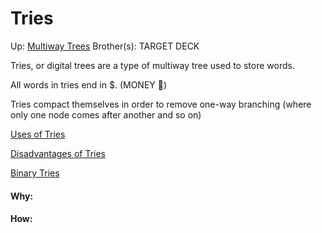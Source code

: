 # Tries

Up: [Multiway Trees](multiway_trees)
Brother(s):
TARGET DECK

Tries, or digital trees are a type of multiway tree used to store words.

All words in tries end in $. (MONEY 🦀)

Tries compact themselves in order to remove one-way branching (where only one node comes after another and so on)

[Uses of Tries](uses_of_tries)

[Disadvantages of Tries](disadvantages_of_tries)

[Binary Tries](binary_tries)

































#### Why:
#### How:









